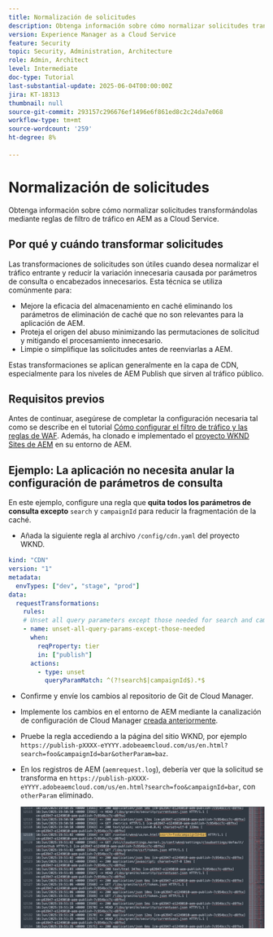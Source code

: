 ```yaml
---
title: Normalización de solicitudes
description: Obtenga información sobre cómo normalizar solicitudes transformándolas mediante reglas de filtro de tráfico en AEM as a Cloud Service.
version: Experience Manager as a Cloud Service
feature: Security
topic: Security, Administration, Architecture
role: Admin, Architect
level: Intermediate
doc-type: Tutorial
last-substantial-update: 2025-06-04T00:00:00Z
jira: KT-18313
thumbnail: null
source-git-commit: 293157c296676ef1496e6f861ed8c2c24da7e068
workflow-type: tm+mt
source-wordcount: '259'
ht-degree: 8%

---
```


# Normalización de solicitudes

Obtenga información sobre cómo normalizar solicitudes transformándolas mediante reglas de filtro de tráfico en AEM as a Cloud Service.

## Por qué y cuándo transformar solicitudes

Las transformaciones de solicitudes son útiles cuando desea normalizar el tráfico entrante y reducir la variación innecesaria causada por parámetros de consulta o encabezados innecesarios. Esta técnica se utiliza comúnmente para:

- Mejore la eficacia del almacenamiento en caché eliminando los parámetros de eliminación de caché que no son relevantes para la aplicación de AEM.
- Proteja el origen del abuso minimizando las permutaciones de solicitud y mitigando el procesamiento innecesario.
- Limpie o simplifique las solicitudes antes de reenviarlas a AEM.

Estas transformaciones se aplican generalmente en la capa de CDN, especialmente para los niveles de AEM Publish que sirven al tráfico público.

## Requisitos previos

Antes de continuar, asegúrese de completar la configuración necesaria tal como se describe en el tutorial [Cómo configurar el filtro de tráfico y las reglas de WAF](../setup.md). Además, ha clonado e implementado el [proyecto WKND Sites de AEM](https://github.com/adobe/aem-guides-wknd) en su entorno de AEM.

## Ejemplo: La aplicación no necesita anular la configuración de parámetros de consulta

En este ejemplo, configure una regla que **quita todos los parámetros de consulta excepto** `search` y `campaignId` para reducir la fragmentación de la caché.

- Añada la siguiente regla al archivo `/config/cdn.yaml` del proyecto WKND.

```yaml
kind: "CDN"
version: "1"
metadata:
  envTypes: ["dev", "stage", "prod"]
data:
  requestTransformations:
    rules:
    # Unset all query parameters except those needed for search and campaignId
    - name: unset-all-query-params-except-those-needed
      when:
        reqProperty: tier
        in: ["publish"]
      actions:
        - type: unset
          queryParamMatch: ^(?!search$|campaignId$).*$
```

- Confirme y envíe los cambios al repositorio de Git de Cloud Manager.

- Implemente los cambios en el entorno de AEM mediante la canalización de configuración de Cloud Manager [creada anteriormente](../setup.md#deploy-rules-using-adobe-cloud-manager).

- Pruebe la regla accediendo a la página del sitio WKND, por ejemplo `https://publish-pXXXX-eYYYY.adobeaemcloud.com/us/en.html?search=foo&campaignId=bar&otherParam=baz`.

- En los registros de AEM (`aemrequest.log`), debería ver que la solicitud se transforma en `https://publish-pXXXX-eYYYY.adobeaemcloud.com/us/en.html?search=foo&campaignId=bar`, con `otherParam` eliminado.

  ![Transformación de solicitud WKND](../assets/how-to/aemrequest-log-transformation.png)


